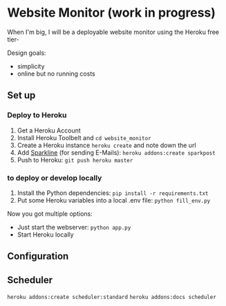 # Website Monitor (work in progress)

When I'm big, I will be a deployable website monitor using the Heroku free tier-

Design goals:

* simplicity
* online but no running costs

## Set up

### Deploy to Heroku

1. Get a Heroku Account
2. Install Heroku Toolbelt and `cd website_monitor`
3. Create a Heroku instance `heroku create` and note down the url
4. Add [Sparkline](https://elements.heroku.com/addons/sparkpost) (for sending E-Mails): `heroku addons:create sparkpost`
5. Push to Heroku: `git push heroku master`

### to deploy or develop locally

1. Install the Python dependencies: `pip install -r requirements.txt`
2. Put some Heroku variables into a local .env file: `python fill_env.py`

Now you got multiple options:

* Just start the webserver: `python app.py`
* Start Heroku locally

## Configuration

## Scheduler

`heroku addons:create scheduler:standard`
`heroku addons:docs scheduler`

